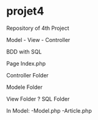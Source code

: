 # projet4

Repository of 4th Project

Model - View - Controller

BDD with SQL

Page Index.php

Controller Folder

Modele Folder

View Folder ?
SQL Folder

In Model:
-Model.php
-Article.php
